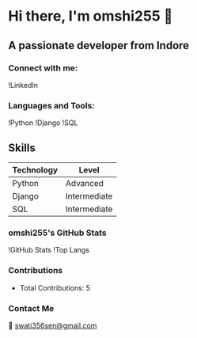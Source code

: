 
# Hi there, I'm omshi255 👋

## A passionate developer from Indore

### Connect with me:
!LinkedIn

### Languages and Tools:
!Python
!Django
!SQL


## Skills
| Technology | Level |
|------------|-------|
| Python     | Advanced |
| Django     | Intermediate |
| SQL        | Intermediate |


### omshi255's GitHub Stats
!GitHub Stats
!Top Langs

### Contributions
- Total Contributions: 5

### Contact Me
📧 swati356sen@gmail.com

                                                                                       
                                                                              

